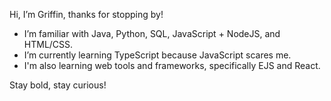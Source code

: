 Hi, I’m Griffin, thanks for stopping by!
- I’m familiar with Java, Python, SQL, JavaScript + NodeJS, and HTML/CSS.
- I’m currently learning TypeScript because JavaScript scares me.
- I'm also learning web tools and frameworks, specifically EJS and React.

Stay bold, stay curious!
